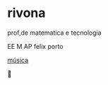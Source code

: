 # rivona

prof,de matematica e tecnologia

EE M AP felix porto

[música](https://www.youtube.com/watch?v=Fvi_UN3E_Co)

🏺
